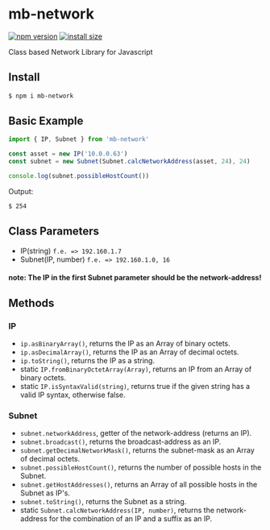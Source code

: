 # mb-network

[![npm version](https://img.shields.io/badge/npm-v1.0.1-orange)](https://www.npmjs.org/package/mb-network)
[![install size](https://packagephobia.com/badge?p=mb-network)](https://packagephobia.com/result?p=mb-network)

Class based Network Library for Javascript

## Install
```bash
$ npm i mb-network
```

## Basic Example
```js
import { IP, Subnet } from 'mb-network'

const asset = new IP('10.0.0.63')
const subnet = new Subnet(Subnet.calcNetworkAddress(asset, 24), 24)

console.log(subnet.possibleHostCount())
```
Output:
```bash
$ 254
```

## Class Parameters
- IP(string) `f.e. => 192.160.1.7`
- Subnet(IP, number) `f.e. => 192.160.1.0, 16`
#### note:  The IP in the first Subnet parameter should be the network-address!

## Methods
### IP
- `ip.asBinaryArray()`, returns the IP as an Array of binary octets.
- `ip.asDecimalArray()`, returns the IP as an Array of decimal octets.
- `ip.toString()`, returns the IP as a string.
- static `IP.fromBinaryOctetArray(Array)`, returns an IP from an Array of binary octets.
- static `IP.isSyntaxValid(string)`, returns true if the given string has a valid IP syntax, otherwise false.
### Subnet
- `subnet.networkAddress`, getter of the network-address (returns an IP).
- `subnet.broadcast()`, returns the broadcast-address as an IP.
- `subnet.getDecimalNetworkMask()`, returns the subnet-mask as an Array of decimal octets.
- `subnet.possibleHostCount()`, returns the number of possible hosts in the Subnet.
- `subnet.getHostAddresses()`, returns an Array of all possible hosts in the Subnet as IP's.
- `subnet.toString()`, returns the Subnet as a string.
- static `Subnet.calcNetworkAddress(IP, number)`, returns the network-address for the combination of an IP and a suffix as an IP.



